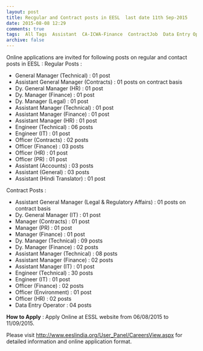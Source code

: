 ```yaml
---
layout: post
title: Recgular and Contract posts in EESL  last date 11th Sep-2015   
date: 2015-08-08 12:29
comments: true
tags:  All Tags  Assistant  CA-ICWA-Finance  ContractJob  Data Entry Operator  Energy  Engineer  HR  IT(Computer)  Law  Legal  Manager  MBA  MCA  Officer  Online  Power  Public-Sector  Technical 
archive: false
---
```

Online applications are invited for following posts on regular and contact posts in EESL :
Regular Posts : 


- General Manager (Technical) : 01 post
- Assistant General Manager (Contracts) : 01 posts on contract basis
- Dy. General Manager (HR) : 01 post
- Dy. Manager (Finance) : 01 post
- Dy. Manager (Legal) : 01 post
- Assistant Manager (Technical) : 01 post
- Assistant Manager (Finance) : 01 post
- Assistant Manager (HR) : 01 post
- Engineer (Technical) : 06 posts
- Engineer (IT) : 01 post
- Officer (Contracts) : 02 posts
- Officer (Finance) : 03 posts
- Officer (HR) : 01 post
- Officer (PR) : 01 post
- Assistant (Accounts) : 03 posts
- Assistant (General) : 03 posts
- Assistant (Hindi Translator) : 01 post

Contract Posts :


- Assistant General Manager (Legal & Regulatory Affairs) : 01 posts on contract basis 
- Dy. General Manager (IT) : 01 post
- Manager (Contracts) : 01 post
- Manager (PR) : 01 post
- Manager (Finance) : 01 post
- Dy. Manager (Technical) : 09 posts
- Dy. Manager (Finance) : 02 posts
- Assistant Manager (Technical) : 08 posts
- Assistant Manager (Finance) : 02 posts
- Assistant Manager (IT) : 01 post
- Engineer (Technical) : 30 posts
- Engineer (IT) : 01 post
- Officer (Finance) : 02 posts
- Officer (Environment) : 01 post
- Officer (HR) : 02 posts
- Data Entry Operator : 04 posts

**How to Apply** : Apply Online at ESSL website from 06/08/2015 to 11/09/2015.   

Please visit <http://www.eeslindia.org/User_Panel/CareersView.aspx> for detailed information and online application format.   





